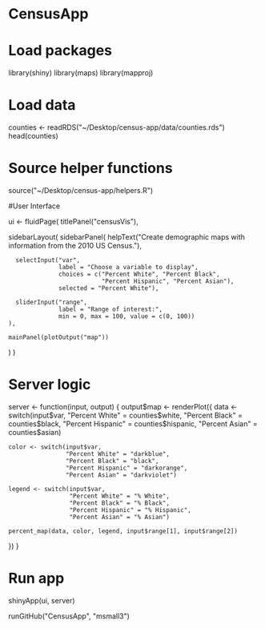 # CensusApp
# Load packages

library(shiny)
library(maps)
library(mapproj)



# Load data

counties <- readRDS("~/Desktop/census-app/data/counties.rds")
head(counties)



# Source helper functions

source("~/Desktop/census-app/helpers.R")




#User Interface

ui <- fluidPage(
  titlePanel("censusVis"),
  
  sidebarLayout(
    sidebarPanel(
      helpText("Create demographic maps with 
        information from the 2010 US Census."),
      
      selectInput("var", 
                  label = "Choose a variable to display",
                  choices = c("Percent White", "Percent Black",
                              "Percent Hispanic", "Percent Asian"),
                  selected = "Percent White"),
      
      sliderInput("range", 
                  label = "Range of interest:",
                  min = 0, max = 100, value = c(0, 100))
    ),
    
    mainPanel(plotOutput("map"))
  )
)


# Server logic

server <- function(input, output) {
  output$map <- renderPlot({
    data <- switch(input$var, 
                   "Percent White" = counties$white,
                   "Percent Black" = counties$black,
                   "Percent Hispanic" = counties$hispanic,
                   "Percent Asian" = counties$asian)
    
    color <- switch(input$var, 
                    "Percent White" = "darkblue",
                    "Percent Black" = "black",
                    "Percent Hispanic" = "darkorange",
                    "Percent Asian" = "darkviolet")
    
    legend <- switch(input$var, 
                     "Percent White" = "% White",
                     "Percent Black" = "% Black",
                     "Percent Hispanic" = "% Hispanic",
                     "Percent Asian" = "% Asian")
    
    percent_map(data, color, legend, input$range[1], input$range[2])
  })
}

# Run app

shinyApp(ui, server)

runGitHub("CensusApp", "msmall3")

